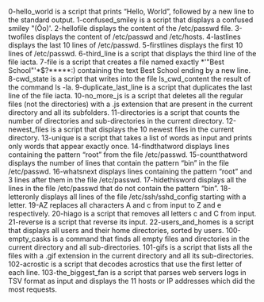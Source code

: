 
0-hello_world is a script that prints “Hello, World”, followed by a new line to the standard output.
 1-confused_smiley is a script that displays a confused smiley "(Ôo)'.
 2-hellofile displays the content of the /etc/passwd file.
 3-twofiles displays the content of /etc/passwd and /etc/hosts.
 4-lastlines displays the last 10 lines of /etc/passwd.
 5-firstlines displays the first 10 lines of /etc/passwd.
 6-third_line is a script that displays the third line of the file iacta.
 7-file is a script that creates a file named exactly *\'"Best School"'\*$?*****:) containing the text Best School ending by a new line.
8-cwd_state is a script that writes into the file ls_cwd_content the result of the command ls -la.
 9-duplicate_last_line is a script that duplicates the last line of the file iacta.
 10-no_more_js is a script that deletes all the regular files (not the directories) with a .js extension that are present in the current directory and all its subfolders.
 11-directories is a script that counts the number of directories and sub-directories in the current directory.
 12-newest_files is a script that displays the 10 newest files in the current directory.
 13-unique is a script that takes a list of words as input and prints only words that appear exactly once.
 14-findthatword displays lines containing the pattern “root” from the file /etc/passwd.
 15-countthatword displays the number of lines that contain the pattern “bin” in the file /etc/passwd.
 16-whatsnext displays lines containing the pattern “root” and 3 lines after them in the file /etc/passwd.
 17-hidethisword displays all the lines in the file /etc/passwd that do not contain the pattern “bin”.
 18-letteronly displays all lines of the file /etc/ssh/sshd_config starting with a letter.
 19-AZ replaces all characters A and c from input to Z and e respectively.
 20-hiago is a script that removes all letters c and C from input.
21-reverse is a script that reverse its input.
 22-users_and_homes is a script that displays all users and their home directories, sorted by users.
 100-empty_casks is a command that finds all empty files and directories in the current directory and all sub-directories.
 101-gifs is a script that lists all the files with a .gif extension in the current directory and all its sub-directories.
 102-acrostic is a script that decodes acrostics that use the first letter of each line.
 103-the_biggest_fan is a script that parses web servers logs in TSV format as input and displays the 11 hosts or IP addresses which did the most requests.
